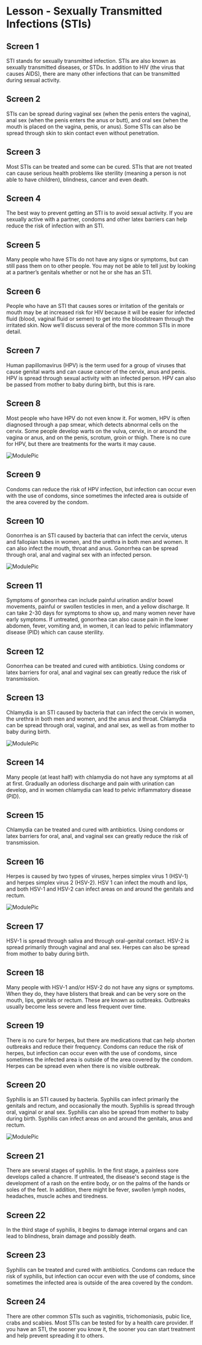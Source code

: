 # Lesson - Sexually Transmitted Infections (STIs)

## Screen 1
STI stands for sexually transmitted infection. STIs are also known as sexually transmitted diseases, or STDs. In addition to HIV (the virus that causes AIDS), there are many other infections that can be transmitted during sexual activity.

## Screen 2
STIs can be spread during vaginal sex (when the penis enters the vagina), anal sex (when the penis enters the anus or butt), and oral sex (when the mouth is placed on the vagina, penis, or anus). Some STIs can also be spread through skin to skin contact even without penetration.

## Screen 3
Most STIs can be treated and some can be cured. STIs that are not treated can cause serious health problems like sterility (meaning a person is not able to have children), blindness, cancer and even death.

## Screen 4
The best way to prevent getting an STI is to avoid sexual activity. If you are sexually active with a partner, condoms and other latex barriers can help reduce the risk of infection with an STI.

## Screen 5
Many people who have STIs do not have any signs or symptoms, but can still pass them on to other people. You may not be able to tell just by looking at a partner’s genitals whether or not he or she has an STI.

## Screen 6
People who have an STI that causes sores or irritation of the genitals or mouth may be at increased risk for HIV because it will be easier for infected fluid (blood, vaginal fluid or semen) to get into the bloodstream through the irritated skin. Now we’ll discuss several of the more common STIs in more detail.

## Screen 7
Human papillomavirus (HPV) is the term used for a group of viruses that cause genital warts and can cause cancer of the cervix, anus and penis. HPV is spread through sexual activity with an infected person. HPV can also be passed from mother to baby during birth, but this is rare.

## Screen 8
Most people who have HPV do not even know it. For women, HPV is often diagnosed through a pap smear, which detects abnormal cells on the cervix. Some people develop warts on the vulva, cervix, in or around the vagina or anus, and on the penis, scrotum, groin or thigh. There is no cure for HPV, but there are treatments for the warts it may cause.

![ModulePic](images/SexuallyTransmittedInfectionsSTIs.jpg)

## Screen 9
Condoms can reduce the risk of HPV infection, but infection can occur even with the use of condoms, since sometimes the infected area is outside of the area covered by the condom.

## Screen 10
Gonorrhea is an STI caused by bacteria that can infect the cervix, uterus and fallopian tubes in women, and the urethra in both men and women. It can also infect the mouth, throat and anus. Gonorrhea can be spread through oral, anal and vaginal sex with an infected person.

![ModulePic](images/SexuallyTransmittedInfectionsSTIs.jpg)

## Screen 11
Symptoms of gonorrhea can include painful urination and/or bowel movements, painful or swollen testicles in men, and a yellow discharge. It can take 2-30 days for symptoms to show up, and many women never have early symptoms. If untreated, gonorrhea can also cause pain in the lower abdomen, fever, vomiting and, in women, it can lead to pelvic inflammatory disease (PID) which can cause sterility.

## Screen 12
Gonorrhea can be treated and cured with antibiotics. Using condoms or latex barriers for oral, anal and vaginal sex can greatly reduce the risk of transmission.

## Screen 13
Chlamydia is an STI caused by bacteria that can infect the cervix in women, the urethra in both men and women, and the anus and throat. Chlamydia can be spread through oral, vaginal, and anal sex, as well as from mother to baby during birth.

![ModulePic](images/SexuallyTransmittedInfectionsSTIs.jpg)

## Screen 14
Many people (at least half) with chlamydia do not have any symptoms at all at first. Gradually an odorless discharge and pain with urination can develop, and in women chlamydia can lead to pelvic inflammatory disease (PID).

## Screen 15
Chlamydia can be treated and cured with antibiotics. Using condoms or latex barriers for oral, anal, and vaginal sex can greatly reduce the risk of transmission.

## Screen 16
Herpes is caused by two types of viruses, herpes simplex virus 1 (HSV-1) and herpes simplex virus 2 (HSV-2). HSV 1 can infect the mouth and lips, and both HSV-1 and HSV-2 can infect areas on and around the genitals and rectum.

![ModulePic](images/SexuallyTransmittedInfectionsSTIs.jpg)

## Screen 17
HSV-1 is spread through saliva and through oral-genital contact. HSV-2 is spread primarily through vaginal and anal sex. Herpes can also be spread from mother to baby during birth.

## Screen 18
Many people with HSV-1 and/or HSV-2 do not have any signs or symptoms. When they do, they have blisters that break and can be very sore on the mouth, lips, genitals or rectum. These are known as outbreaks. Outbreaks usually become less severe and less frequent over time.

## Screen 19
There is no cure for herpes, but there are medications that can help shorten outbreaks and reduce their frequency. Condoms can reduce the risk of herpes, but infection can occur even with the use of condoms, since sometimes the infected area is outside of the area covered by the condom. Herpes can be spread even when there is no visible outbreak.

## Screen 20
Syphilis is an STI caused by bacteria. Syphilis can infect primarily the genitals and rectum, and occasionally the mouth. Syphilis is spread through oral, vaginal or anal sex. Syphilis can also be spread from mother to baby during birth. Syphilis can infect areas on and around the genitals, anus and rectum.

![ModulePic](images/SexuallyTransmittedInfectionsSTIs.jpg)

## Screen 21
There are several stages of syphilis. In the first stage, a painless sore develops called a chancre. If untreated, the disease's second stage is the development of a rash on the entire body, or on the palms of the hands or soles of the feet. In addition, there might be fever, swollen lymph nodes, headaches, muscle aches and tiredness.

## Screen 22
In the third stage of syphilis, it begins to damage internal organs and can lead to blindness, brain damage and possibly death.

## Screen 23
Syphilis can be treated and cured with antibiotics. Condoms can reduce the risk of syphilis, but infection can occur even with the use of condoms, since sometimes the infected area is outside of the area covered by the condom.

## Screen 24
There are other common STIs such as vaginitis, trichomoniasis, pubic lice, crabs and scabies. Most STIs can be tested for by a health care provider. If you have an STI, the sooner you know it, the sooner you can start treatment and help prevent spreading it to others.

